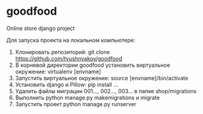 # goodfood
Online store django project

Для запуска проекта на локальном компьютере:

1. Клонировать репозиторий: git clone https://github.com/tyushnyakov/goodfood
2. В корневой директории goodfood установить виртуальное окружение: virtualenv [envname]
3. Запустить виртуальное окружение: source [envname]/bin/activate
4. Установить django и Pillow: pip install …
5. Удалить файлы миграции 001…, 002…, 003… в папке shop/migrations
6. Выполнить python manage.py makemigrations и migrate
7. Запустить проект python manage.py runserver

